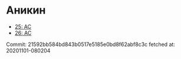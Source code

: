# Аникин
- [25: AC](25.md)
- [26: AC](26.md)

Commit: 21592bb584bd843b0517e5185e0bd8f62abf8c3c
 fetched at: 20201101-080204
